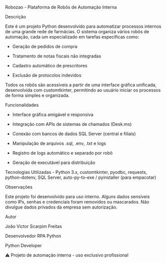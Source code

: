 Robozao - Plataforma de Robôs de Automação Interna

Descrição

Este é um projeto Python desenvolvido para automatizar processos internos de uma grande rede de farmácias. O sistema organiza vários robôs de automação, cada um especializado em tarefas específicas como:

* Geração de pedidos de compra

* Tratamento de notas fiscais não integradas

* Cadastro automático de prescritores

* Exclusão de protocolos indevidos

Todos os robôs são acessíveis a partir de uma interface gráfica unificada, desenvolvida com customtkinter, permitindo ao usuário iniciar os processos de forma simples e organizada.



Funcionalidades

* Interface gráfica amigável e responsiva

* Integração com APIs de sistemas de chamados (Desk.ms)

* Conexão com bancos de dados SQL Server (central e filiais)

* Manipulação de arquivos .sql, .env, .txt e logs

* Registro de logs automático e separado por robô

* Geração de executável para distribuição



Tecnologias Utilizadas - Python 3.x, customtkinter, pyodbc, requests, python-dotenv, SQL Server, auto-py-to-exe / pyinstaller (para empacotar)



Observações

Este projeto foi desenvolvido para uso interno. Alguns dados sensíveis como IPs, senhas e credenciais foram removidos ou mascarados. Não divulgue dados privados da empresa sem autorização.



Autor

João Victor Scarpim Freitas

Desenvolvedor RPA Python

Python Developer

⚠️ Projeto de automação interna - uso exclusivo profissional
